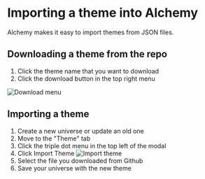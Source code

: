 # Importing a theme into Alchemy

Alchemy makes it easy to import themes from JSON files.

## Downloading a theme from the repo

1. Click the theme name that you want to download
2. Click the download button in the top right menu

![Download menu](https://github.com/wuz/awesome-alchemyrpg/assets/2363236/bf330feb-2a21-4907-8c23-bf88f33c1dfd)


## Importing a theme

1. Create a new universe or update an old one
2. Move to the "Theme" tab
3. Click the triple dot menu in the top left of the modal
4. Click Import Theme
   ![Import theme](https://github.com/wuz/awesome-alchemyrpg/assets/2363236/f09f9316-e719-4aae-825f-c3e4374027ef)
5. Select the file you downloaded from Github
6. Save your universe with the new theme
